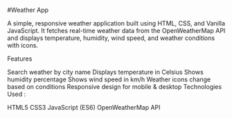 #Weather App

A simple, responsive weather application built using HTML, CSS, and Vanilla JavaScript.
It fetches real-time weather data from the OpenWeatherMap API and displays temperature, humidity, wind speed, and weather conditions with icons.

Features

Search weather by city name
Displays temperature in Celsius
Shows humidity percentage
Shows wind speed in km/h
Weather icons change based on conditions
Responsive design for mobile & desktop
Technologies Used :

HTML5 CSS3 JavaScript (ES6) OpenWeatherMap API
